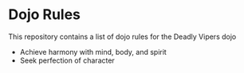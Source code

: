 Dojo Rules
==========

This repository contains a list of dojo rules for the Deadly Vipers dojo
*  Achieve harmony with mind, body, and spirit
*  Seek perfection of character


